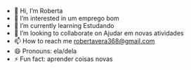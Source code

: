 - 👋 Hi, I’m Roberta 
- 👀 I’m interested in um emprego bom 
- 🌱 I’m currently learning Estudando 
- 💞️ I’m looking to collaborate on Ajudar em novas atividades
- 📫 How to reach me robertavera368@gmail.com
- 😄 Pronouns: ela/dela
- ⚡ Fun fact: aprender coisas novas

<!---
rsouza24/rsouza24 is a ✨ special ✨ repository because its `README.md` (this file) appears on your GitHub profile.
You can click the Preview link to take a look at your changes.
--->
